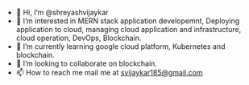 - 👋 Hi, I’m @shreyashvijaykar
- 👀 I’m interested in MERN stack application developemnt, Deploying application to cloud, managing cloud application and infrastructure, cloud operation, DevOps, Blockchain.
- 🌱 I’m currently learning google cloud platform, Kubernetes and blockchain.
- 💞️ I’m looking to collaborate on blockchain.
- 📫 How to reach me mail me at svijaykar185@gmail.com

<!---
shreyashvijaykar/shreyashvijaykar is a ✨ special ✨ repository because its `README.md` (this file) appears on your GitHub profile.
You can click the Preview link to take a look at your changes.
--->
